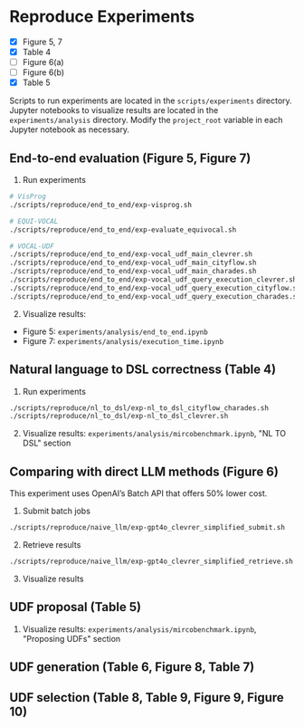 # Reproduce Experiments

- [x] Figure 5, 7
- [x] Table 4
- [ ] Figure 6(a)
- [ ] Figure 6(b)
- [x] Table 5

Scripts to run experiments are located in the `scripts/experiments` directory. Jupyter notebooks to visualize results are located in the `experiments/analysis` directory. Modify the `project_root` variable in each Jupyter notebook as necessary.

## End-to-end evaluation (Figure 5, Figure 7)

1. Run experiments
```bash
# VisProg
./scripts/reproduce/end_to_end/exp-visprog.sh

# EQUI-VOCAL
./scripts/reproduce/end_to_end/exp-evaluate_equivocal.sh

# VOCAL-UDF
./scripts/reproduce/end_to_end/exp-vocal_udf_main_clevrer.sh
./scripts/reproduce/end_to_end/exp-vocal_udf_main_cityflow.sh
./scripts/reproduce/end_to_end/exp-vocal_udf_main_charades.sh
./scripts/reproduce/end_to_end/exp-vocal_udf_query_execution_clevrer.sh
./scripts/reproduce/end_to_end/exp-vocal_udf_query_execution_cityflow.sh
./scripts/reproduce/end_to_end/exp-vocal_udf_query_execution_charades.sh
```
2. Visualize results:
- Figure 5: `experiments/analysis/end_to_end.ipynb`
- Figure 7: `experiments/analysis/execution_time.ipynb`

## Natural language to DSL correctness (Table 4)
1. Run experiments
```bash
./scripts/reproduce/nl_to_dsl/exp-nl_to_dsl_cityflow_charades.sh
./scripts/reproduce/nl_to_dsl/exp-nl_to_dsl_clevrer.sh
```
2. Visualize results: `experiments/analysis/mircobenchmark.ipynb`, "NL TO DSL" section

## Comparing with direct LLM methods (Figure 6)
This experiment uses OpenAI’s Batch API that offers 50% lower cost.

1. Submit batch jobs
```bash
./scripts/reproduce/naive_llm/exp-gpt4o_clevrer_simplified_submit.sh
```

2. Retrieve results
```bash
./scripts/reproduce/naive_llm/exp-gpt4o_clevrer_simplified_retrieve.sh
```

3. Visualize results


## UDF proposal (Table 5)
1. Visualize results: `experiments/analysis/mircobenchmark.ipynb`, "Proposing UDFs" section

## UDF generation (Table 6, Figure 8, Table 7)

## UDF selection (Table 8, Table 9, Figure 9, Figure 10)

